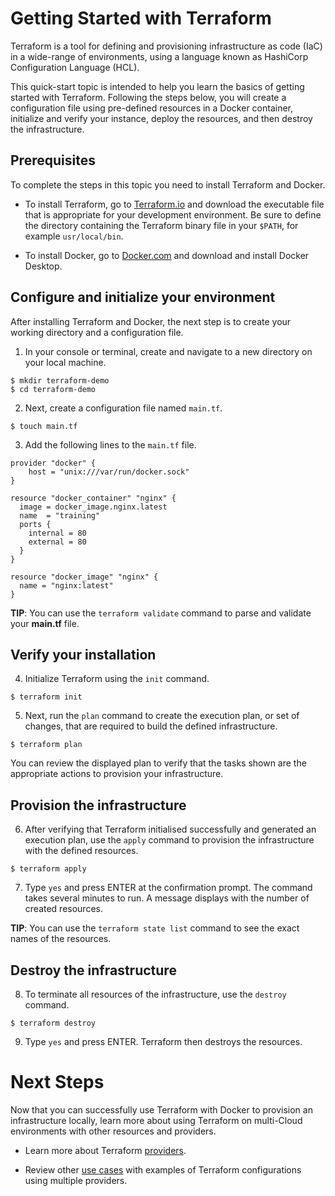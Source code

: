 # Getting Started with Terraform

Terraform is a tool for defining and provisioning infrastructure as code (IaC) in a wide-range of environments, using a language known as HashiCorp Configuration Language (HCL).  

This quick-start topic is intended to help you learn the basics of getting started with Terraform. Following the steps below, you will create a configuration file using pre-defined resources in a Docker container, initialize and verify your instance, deploy the resources, and then destroy the infrastructure. 

## Prerequisites

To complete the steps in this topic you need to install Terraform and Docker.

* To install Terraform, go to [Terraform.io](https://www.terraform.io/downloads.html) and download the executable file that is appropriate for your development environment. Be sure to define the directory containing the Terraform binary file in your `$PATH`, for example `usr/local/bin`. 

* To install Docker, go to [Docker.com](https://www.docker.com/products/docker-desktop) and download and install Docker Desktop. 

## Configure and initialize your environment 

After installing Terraform and Docker, the next step is to create your working directory and a configuration file.

1. In your console or terminal, create and navigate to a new directory on your local machine.

```shell
$ mkdir terraform-demo
$ cd terraform-demo
```

2. Next, create a configuration file named `main.tf`.

```shell
$ touch main.tf
```

3. Add the following lines to the `main.tf` file. 

```hcl
provider "docker" {
    host = "unix:///var/run/docker.sock"
}

resource "docker_container" "nginx" {
  image = docker_image.nginx.latest
  name  = "training"
  ports {
    internal = 80
    external = 80
  }
}

resource "docker_image" "nginx" {
  name = "nginx:latest"
}
```

**TIP**: You can use the `terraform validate` command to parse and validate your **main.tf** file. 

## Verify your installation

4. Initialize Terraform using the `init` command. 

```shell
$ terraform init
```

5. Next, run the `plan` command to create the execution plan, or set of changes, that are required to build the defined infrastructure. 

```shell
$ terraform plan
```
You can review the displayed plan to verify that the tasks shown are the appropriate actions to provision your infrastructure.

## Provision the infrastructure

6. After verifying that Terraform initialised successfully and generated an execution plan, use the `apply` command to provision the infrastructure with the defined resources.

```shell
$ terraform apply
```

7. Type `yes` and press ENTER at the confirmation prompt. The command takes several minutes to run. A message displays with the number of created resources.

**TIP**: You can use the `terraform state list` command to see the exact names of the resources.

## Destroy the infrastructure

8. To terminate all resources of the infrastructure, use the `destroy` command.

```shell
$ terraform destroy
```
 
 9. Type `yes` and press ENTER. Terraform then destroys the resources.

# Next Steps 

Now that you can successfully use Terraform with Docker to provision an infrastructure locally, learn more about using Terraform on multi-Cloud environments with other resources and providers.

* Learn more about Terraform [providers](https://www.terraform.io/docs/providers/index.html).

* Review other [use cases](https://www.terraform.io/intro/use-cases.html) with examples of Terraform configurations using multiple providers.
